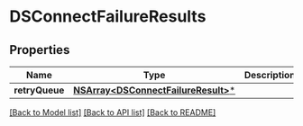 # DSConnectFailureResults

## Properties
Name | Type | Description | Notes
------------ | ------------- | ------------- | -------------
**retryQueue** | [**NSArray&lt;DSConnectFailureResult&gt;***](DSConnectFailureResult.md) |  | [optional] 

[[Back to Model list]](../README.md#documentation-for-models) [[Back to API list]](../README.md#documentation-for-api-endpoints) [[Back to README]](../README.md)


